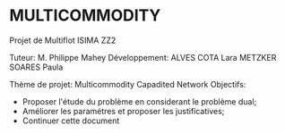 # MULTICOMMODITY
Projet de Multiflot ISIMA ZZ2 

Tuteur: M. Philippe Mahey
Développement: ALVES COTA Lara
               METZKER SOARES Paula
               
Thème de projet: Multicommodity Capadited Network
Objectifs:
  * Proposer l'étude du problème en considerant le problème dual;
  * Améliorer les paramétres et proposer les justificatives;
  * Continuer cette document
